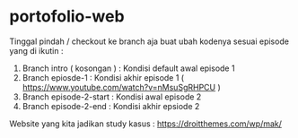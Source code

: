 # portofolio-web

Tinggal pindah / checkout ke branch aja buat ubah kodenya sesuai episode yang di ikutin :
1. Branch intro ( kosongan ) : Kondisi default awal episode 1
2. Branch epiosde-1 : Kondisi akhir episode 1 ( https://www.youtube.com/watch?v=nMsuSgRHPCU )
3. Branch episode-2-start : Kondisi awal episode 2
4. Branch episode-2-end : Kondisi akhir epsiode 2

Website yang kita jadikan study kasus : https://droitthemes.com/wp/mak/
